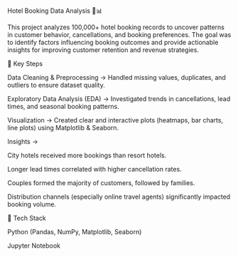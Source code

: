 Hotel Booking Data Analysis 🏨📊

This project analyzes 100,000+ hotel booking records to uncover patterns in customer behavior, cancellations, and booking preferences. The goal was to identify factors influencing booking outcomes and provide actionable insights for improving customer retention and revenue strategies.

🔑 Key Steps

Data Cleaning & Preprocessing → Handled missing values, duplicates, and outliers to ensure dataset quality.

Exploratory Data Analysis (EDA) → Investigated trends in cancellations, lead times, and seasonal booking patterns.

Visualization → Created clear and interactive plots (heatmaps, bar charts, line plots) using Matplotlib & Seaborn.

Insights →

City hotels received more bookings than resort hotels.

Longer lead times correlated with higher cancellation rates.

Couples formed the majority of customers, followed by families.

Distribution channels (especially online travel agents) significantly impacted booking volume.

📂 Tech Stack

Python (Pandas, NumPy, Matplotlib, Seaborn)

Jupyter Notebook
